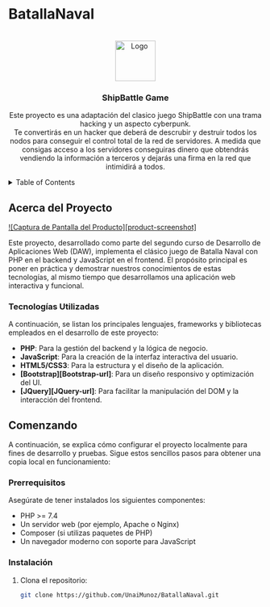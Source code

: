 # BatallaNaval



<!-- PROJECT LOGO -->
<br />
<div align="center">
  <a href="https://github.com/othneildrew/Best-README-Template">
    <img src="images/logo.png" alt="Logo" width="80" height="80">
  </a>

  <h3 align="center">ShipBattle Game</h3>

  <p align="center">
    Este proyecto es una adaptación del clasico juego ShipBattle con una trama hacking y un aspecto cyberpunk.
    <br>
    Te convertirás en un hacker que deberá de descrubir y destruir todos los nodos para conseguir el control total de la red de servidores.
    A medida que consigas acceso a los servidores conseguiras dinero que obtendrás vendiendo la información a terceros y dejarás una firma en la red que intimidirá a todos.
</div>



<!-- TABLE OF CONTENTS -->
<details>
  <summary>Table of Contents</summary>
  <ol>
    <li>
      <a href="#about-the-project">About The Project</a>
      <ul>
        <li><a href="#built-with">Built With</a></li>
      </ul>
    </li>
    <li>
      <a href="#getting-started">Getting Started</a>
      <ul>
        <li><a href="#prerequisites">Prerequisites</a></li>
        <li><a href="#installation">Installation</a></li>
      </ul>
    </li>
    <li><a href="#usage">Usage</a></li>
    <li><a href="#roadmap">Roadmap</a></li>
    <li><a href="#contributing">Contributing</a></li>
    <li><a href="#license">License</a></li>
    <li><a href="#contact">Contact</a></li>
    <li><a href="#acknowledgments">Acknowledgments</a></li>
  </ol>
</details>



<!-- ABOUT THE PROJECT -->
## Acerca del Proyecto

[![Captura de Pantalla del Producto][product-screenshot]](https://example.com)

Este proyecto, desarrollado como parte del segundo curso de Desarrollo de Aplicaciones Web (DAW), implementa el clásico juego de Batalla Naval con PHP en el backend y JavaScript en el frontend. El propósito principal es poner en práctica y demostrar nuestros conocimientos de estas tecnologías, al mismo tiempo que desarrollamos una aplicación web interactiva y funcional.

### Tecnologías Utilizadas

A continuación, se listan los principales lenguajes, frameworks y bibliotecas empleados en el desarrollo de este proyecto:

* **PHP**: Para la gestión del backend y la lógica de negocio.
* **JavaScript**: Para la creación de la interfaz interactiva del usuario.
* **HTML5/CSS3**: Para la estructura y el diseño de la aplicación.
* **[Bootstrap][Bootstrap-url]**: Para un diseño responsivo y optimización del UI.
* **[JQuery][JQuery-url]**: Para facilitar la manipulación del DOM y la interacción del frontend.

<!-- GETTING STARTED -->
## Comenzando

A continuación, se explica cómo configurar el proyecto localmente para fines de desarrollo y pruebas. Sigue estos sencillos pasos para obtener una copia local en funcionamiento:

### Prerrequisitos

Asegúrate de tener instalados los siguientes componentes:

* PHP >= 7.4
* Un servidor web (por ejemplo, Apache o Nginx)
* Composer (si utilizas paquetes de PHP)
* Un navegador moderno con soporte para JavaScript

### Instalación

1. Clona el repositorio:

   ```sh
   git clone https://github.com/UnaiMunoz/BatallaNaval.git











